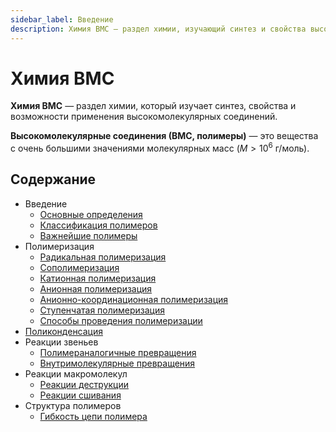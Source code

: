```yaml
---
sidebar_label: Введение
description: Химия ВМС — раздел химии, изучающий синтез и свойства высокомолекулярных соединений.
---
```


# Химия ВМС

**Химия ВМС** — раздел химии, который изучает синтез, свойства и возможности применения высокомолекулярных соединений.

**Высокомолекулярные соединения (ВМС, полимеры)** — это вещества с очень большими значениями молекулярных масс ($M > 10^6$ г/моль).

## Содержание

- Введение
    - [Основные определения](vms/opredeleniya.md)
    - [Классификация полимеров](vms/klassifikatsiya-polimerov.md)
    - [Важнейшие полимеры](vms/vazhnejshie-polimery.md)
- Полимеризация
    - [Радикальная полимеризация](vms/radikalnaya-polimerizaciya.md)
    - [Сополимеризация](vms/sopolimerizatsiya.md)
    - [Катионная полимеризация](vms/kationnaya-polimerizatsiya.md)
    - [Анионная полимеризация](vms/anionnaya-polimerizatsiya.md)
    - [Анионно-координационная полимеризация](vms/anionno-koordinatsionnaya-polimerizatsiya.md)
    - [Ступенчатая полимеризация](vms/stupenchataya-polimerizatsiya.md)
    - [Способы проведения полимеризации](vms/sposoby-provedeniya-polimerizatsii.md)
- [Поликонденсация](vms/polikondensatsiya.md)
- Реакции звеньев
    - [Полимераналогичные превращения](vms/polimeranalogichnye-prevrashcheniya.md)
    - [Внутримолекулярные превращения](vms/vnutrimolekulyarnye-prevrashcheniya.md)
- Реакции макромолекул
    - [Реакции деструкции](vms/reakcii-destrukcii.md)
    - [Реакции сшивания](vms/reakcii-sshivaniya.md)
- Структура полимеров
    - [Гибкость цепи полимера](vms/gibkost-cepi-polimera.md)
